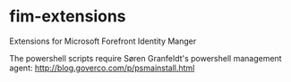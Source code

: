 # fim-extensions
Extensions for Microsoft Forefront Identity Manger

The powershell scripts require Søren Granfeldt's powershell management agent:
http://blog.goverco.com/p/psmainstall.html
